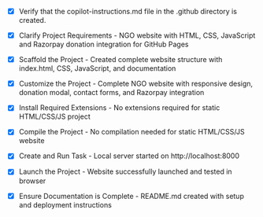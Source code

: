 <!-- Use this file to provide workspace-specific custom instructions to Copilot. For more details, visit https://code.visualstudio.com/docs/copilot/copilot-customization#_use-a-githubcopilotinstructionsmd-file -->

- [x] Verify that the copilot-instructions.md file in the .github directory is created.

- [x] Clarify Project Requirements - NGO website with HTML, CSS, JavaScript and Razorpay donation integration for GitHub Pages

- [x] Scaffold the Project - Created complete website structure with index.html, CSS, JavaScript, and documentation
<!--
Ensure that the previous step has been marked as completed.
Call project setup tool with projectType parameter.
Run scaffolding command to create project files and folders.
Use '.' as the working directory.
If no appropriate projectType is available, search documentation using available tools.
Otherwise, create the project structure manually using available file creation tools.
-->

- [x] Customize the Project - Complete NGO website with responsive design, donation modal, contact forms, and Razorpay integration

- [x] Install Required Extensions - No extensions required for static HTML/CSS/JS project
<!-- ONLY install extensions provided mentioned in the get_project_setup_info. Skip this step otherwise and mark as completed. -->

- [x] Compile the Project - No compilation needed for static HTML/CSS/JS website

- [x] Create and Run Task - Local server started on http://localhost:8000

- [x] Launch the Project - Website successfully launched and tested in browser

- [x] Ensure Documentation is Complete - README.md created with setup and deployment instructions
